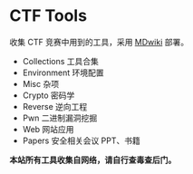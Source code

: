 
CTF Tools
======

收集 CTF 竞赛中用到的工具，采用 [MDwiki](http://www.mdwiki.info/) 部署。

- Collections 工具合集
- Environment 环境配置
- Misc 杂项
- Crypto 密码学
- Reverse 逆向工程
- Pwn 二进制漏洞挖掘
- Web 网站应用
- Papers 安全相关会议 PPT、书籍

**本站所有工具收集自网络，请自行查毒查后门。**